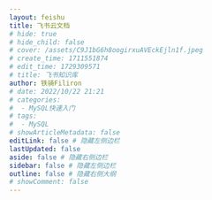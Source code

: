 ```yaml
---
layout: feishu
title: 飞书云文档
# hide: true
# hide_child: false
# cover: /assets/C9J1bG6h8oogirxuAVEckEjln1f.jpeg
# create_time: 1711551874
# edit_time: 1729309571
# title: 飞书知识库
author: 铁骑Filiron
# date: 2022/10/22 21:21
# categories:
#  - MySQL快速入门
# tags:
#  - MySQL
# showArticleMetadata: false
editLink: false # 隐藏左侧边栏
lastUpdated: false
aside: false # 隐藏右侧边栏
sidebar: false # 隐藏左侧边栏
outline: false # 隐藏右侧大纲
# showComment: false
---
```


<!-- <ClientOnly>
  <FeishuContent />
</ClientOnly> -->

